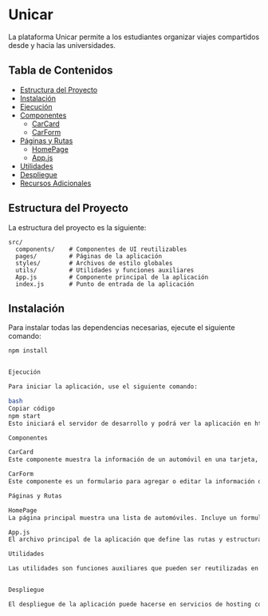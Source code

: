 # Unicar

La plataforma Unicar permite a los estudiantes organizar viajes compartidos desde y hacia las universidades.

## Tabla de Contenidos

- [Estructura del Proyecto](#estructura-del-proyecto)
- [Instalación](#instalación)
- [Ejecución](#ejecución)
- [Componentes](#componentes)
  - [CarCard](#carcard)
  - [CarForm](#carform)
- [Páginas y Rutas](#páginas-y-rutas)
  - [HomePage](#homepage)
  - [App.js](#appjs)
- [Utilidades](#utilidades)
- [Despliegue](#despliegue)
- [Recursos Adicionales](#recursos-adicionales)

## Estructura del Proyecto

La estructura del proyecto es la siguiente:

```plaintext
src/
  components/    # Componentes de UI reutilizables
  pages/         # Páginas de la aplicación
  styles/        # Archivos de estilo globales
  utils/         # Utilidades y funciones auxiliares
  App.js         # Componente principal de la aplicación
  index.js       # Punto de entrada de la aplicación
```

## Instalación

Para instalar todas las dependencias necesarias, ejecute el siguiente comando:

```bash
npm install


Ejecución

Para iniciar la aplicación, use el siguiente comando:

bash
Copiar código
npm start
Esto iniciará el servidor de desarrollo y podrá ver la aplicación en http://localhost:3000.

Componentes

CarCard
Este componente muestra la información de un automóvil en una tarjeta, incluyendo detalles como marca, modelo, año y placa.

CarForm
Este componente es un formulario para agregar o editar la información de un automóvil. Permite ingresar detalles como marca, modelo, año y placa, y luego enviar esta información para ser procesada.

Páginas y Rutas

HomePage
La página principal muestra una lista de automóviles. Incluye un formulario para agregar nuevos automóviles y una lista de tarjetas que muestran la información de cada automóvil registrado.

App.js
El archivo principal de la aplicación que define las rutas y estructura de navegación. Utiliza react-router-dom para gestionar las rutas y cargar diferentes páginas según la URL.

Utilidades

Las utilidades son funciones auxiliares que pueden ser reutilizadas en varios lugares de la aplicación. Por ejemplo, funciones para hacer llamadas a una API, formatear datos, etc.


Despliegue

El despliegue de la aplicación puede hacerse en servicios de hosting como Vercel, Netlify o Heroku. Estos servicios permiten subir la aplicación y hacerla accesible en Internet.
